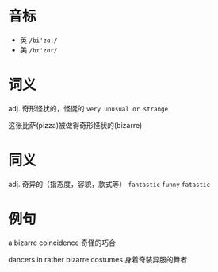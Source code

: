 # 音标

- 英 `/bi'zɑː/`
- 美 `/bɪ'zɑr/`

# 词义

adj. 奇形怪状的，怪诞的
`very unusual or strange`



这张比萨(pizza)被做得奇形怪状的(bizarre)

# 同义

adj. 奇异的（指态度，容貌，款式等）
`fantastic` `funny` `fatastic`

# 例句

a bizarre coincidence
奇怪的巧合

dancers in rather bizarre costumes
身着奇装异服的舞者


